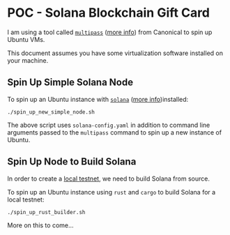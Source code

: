 # POC - Solana Blockchain Gift Card

I am using a tool called [`multipass`](https://github.com/canonical/multipass) ([more info](https://multipass.run/)) from Canonical to spin up Ubuntu VMs.  

This document assumes you have some virtualization software installed on your machine.

## Spin Up Simple Solana Node

To spin up an Ubuntu instance with [`solana`](https://github.com/solana-labs/solana) ([more info](https://docs.solana.com/introduction))installed:  

```
./spin_up_new_simple_node.sh
```

The above script uses `solana-config.yaml` in addition to command line arguments passed to the `multipass` command to spin up a new instance of Ubuntu.

## Spin Up Node to Build Solana

In order to create a [local testnet](https://docs.solana.com/cluster/bench-tps), we need to build Solana from source.

To spin up an Ubuntu instance using `rust` and `cargo` to build Solana for a local testnet:

```
./spin_up_rust_builder.sh
```

More on this to come...
